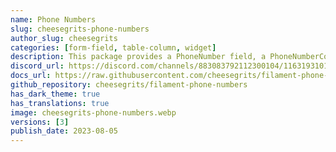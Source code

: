 ```yaml
---
name: Phone Numbers
slug: cheesegrits-phone-numbers
author_slug: cheesegrits
categories: [form-field, table-column, widget]
description: This package provides a PhoneNumber field, a PhoneNumberColumn, a PhoneNumberEntry Infolist entry and an Artisan command for normalizing, formatting, masking and validating phone numbers.
discord_url: https://discord.com/channels/883083792112300104/1163193101419028551
docs_url: https://raw.githubusercontent.com/cheesegrits/filament-phone-numbers/3.x/README.md
github_repository: cheesegrits/filament-phone-numbers
has_dark_theme: true
has_translations: true
image: cheesegrits-phone-numbers.webp
versions: [3]
publish_date: 2023-08-05
---
```

